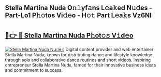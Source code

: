 ## Stella Martina Nuda O𝚗𝚕yf𝚊ns L𝚎a𝚔ed N𝚞𝚍es - Part-Lo1 P𝚑𝚘tos Vi𝚍𝚎o - H𝚘𝚝 Part L𝚎a𝚔s Vz6Nl

# <h2><a href="http://kf52ao.oniu.top/?m=Stella+Martina+Nuda">🔗👉 🔴 Stella Martina Nuda P𝚑ot𝚘𝚜 V𝚒d𝚎o</a></h2>

[![Stella Martina Nuda Nu𝚍e𝚜](https://i.imgur.com/0qMVB7G.gif)](http://kf52ao.oniu.top/?m=Stella+Martina+Nuda)
Digital content provider and web entertainer Stella Martina Nuda, known for distributing dance and lifestyle knowledge through solo and collaborative dance routines and short videos. Inspiring entrepreneur Stella Martina Nuda, famed for their innovative business ideas and commitment to success.  
